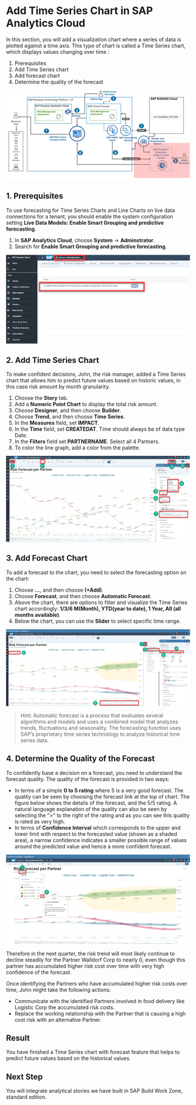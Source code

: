 # Add Time Series Chart in SAP Analytics Cloud

In this section, you will add a visualization chart where a series of data is plotted against a time axis. 
This type of chart is called a Time Series chart, which displays values changing over time :

 1. Prerequisites
 2. Add Time Series chart
 3. Add forecast chart
 4. Determine the quality of the forecast
 
![solution-diagram-time-serie-chart-sac](./images/solution-diagram-time-serie-chart-sac.jpg)

## 1. Prerequisites

To use forecasting for Time Series Charts and Line Charts on live data connections for a tenant, you should enable the system configuration setting **Live Data Models: Enable Smart Grouping and predictive forecasting**.
 
1. In **SAP Analytics Cloud**, choose **System** &rarr; **Adminstrator**.
2. Search for **Enable Smart Grouping and predictive forecasting**.
 
![SAC-bar-chart-time-series-prerequisite](./images/SAC-bar-chart-time-series-prerequisite.jpg)

## 2. Add Time Series Chart

To make confident decisions, John, the risk manager, added a Time Series chart that allows him to predict future values based on historic values, in this case risk amount by month granularity.

1. Choose the **Story** tab.
2. Add a **Numeric Point Chart** to display the total risk amount. 
3. Choose **Designer**, and then choose **Builder**.
4. Choose **Trend**, and then choose **Time Series**.
5. In the **Measures** field, set **IMPACT**.
6. In the **Time** field, set **CREATEDAT**. Time should always be of data type Date.
7. In the **Filters** field set **PARTNERNAME**. Select all 4 Partners.
8. To color the line graph, add a color from the palette.

![SAC-bar-chart-time-series](./images/SAC-bar-chart-time-series.jpg)

## 3. Add Forecast Chart

To add a forecast to the chart, you need to select the forecasting option on the chart:

1. Choose **...**, and then choose **(+Add)**. 
2. Choose **Forecast**, and then choose **Automatic Forecast**.
3. Above the chart, there are options to filter and visualize the Time Series chart accordingly: **1/3/6 M(Month), YTD(year to date), 1 Year, All (all months available)**.
4. Below the chart, you can use the **Slider** to select specific time range. 

![SAC-bar-chart-time-series-automatic-forecast](./images/SAC-bar-chart-time-series-automatic-forecast.jpg)


>Hint: Automatic forecast is a process that evaluates several algorithms and models and uses a combined model that analyzes trends, fluctuations and seasonality. The forecasting function uses SAP’s proprietary time series technology to analyze historical time series data.

## 4. Determine the Quality of the Forecast

To confidently base a decision on a forecast,  you need to understand the forecast quality. The quality of the forecast is provided in two ways:
* In terms of a simple **0 to 5 rating** where 5 is a very good forecast. The quality can be seen by choosing the forecast link at the top of chart. The figure below shows the details of the forecast, and the 5/5 rating. A natural language explanation of the quality can also be seen by selecting the ">" to the right of the rating and as you can see this quality is rated as very high.
* In terms of **Confidence Interval** which corresponds to the upper and lower limit with respect to the forecasted value (shown as a shaded area), a narrow confidence indicates a smaller possible range of values around the predicted value and hence a more confident forecast.

![SAC-bar-chart-time-series-forecast-quality](./images/SAC-bar-chart-time-series-forecast-quality.jpg)

Therefore in the next quarter, the risk trend will most likely continue to decline steadily for the Partner Walldorf Corp to nearly 0, even though this partner has accumulated higher risk cost over time with very high confidence of the forecast.

Once identifying the Partners who have accumulated higher risk costs over time, John might take the following actions:
* Communicate with the identified Partners involved in food delivery like Logistic Corp the accumulated risk costs.
* Replace the working relationship with the Partner that is causing a high cost risk with an alternative Partner.
  
## Result
You have finished a Time Series chart with forecast feature that helps to predict future values based on the historical values.

## Next Step
You will integrate analytical stories we have built in SAP Build Work Zone, standard edition.
